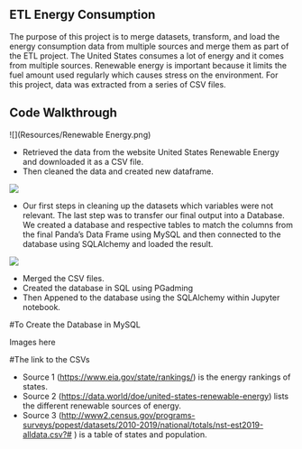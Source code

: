 
## ETL Energy Consumption

The purpose of this project is to merge datasets, transform, and load the energy consumption data from multiple sources and merge them as part of the ETL project. The United States consumes a lot of energy and it comes from multiple sources. Renewable energy is important because it limits the fuel amount used regularly which causes stress on the environment. For this project, data was extracted from a series of CSV files. 

## [](https://github.com/warrenallen/covid202/blob/master/final-report-md-template.md#code-walkthrough)Code Walkthrough

![](Resources/Renewable Energy.png)

 - Retrieved the data from the website United States Renewable Energy and downloaded it as a CSV file.
 - Then cleaned the data and created new dataframe.


![](https://i.ibb.co/DMN8xy0/Code2.png)

 - Our first steps in cleaning up the datasets which variables were not relevant. The last step was to transfer our final output into a Database. We created a database and respective tables to match the columns from the final Panda’s Data Frame using MySQL and then connected to the database using SQLAlchemy and loaded the result.


![](https://i.ibb.co/Sc0m6mQ/Code3.png)

 - Merged the CSV files.
 - Created the database in SQL using PGadming
 - Then Appened to the database using the SQLAlchemy within Jupyter notebook.


#To Create the Database in MySQL

Images here


#The link to the CSVs

- Source 1 (https://www.eia.gov/state/rankings/) is the energy rankings of states.
- Source 2 (https://data.world/doe/united-states-renewable-energy) lists the different renewable sources of energy.
- Source 3 (http://www2.census.gov/programs-surveys/popest/datasets/2010-2019/national/totals/nst-est2019-alldata.csv?# ) is a table of states and population.
